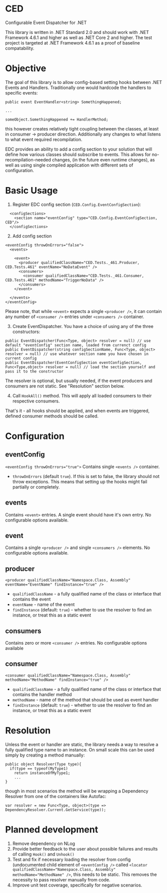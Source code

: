 # CED
Configurable Event Dispatcher for .NET

This library is written in .NET Standard 2.0 and should work with .NET Framework 4.6.1 and higher as well as  .NET Core 2 and higher. The test project is targeted at .NET Framework 4.6.1 as a proof of baseline compatability.

# Objective
The goal of this library is to allow config-based setting hooks between .NET Events and Handlers.
Traditionally one would hardcode the handlers to specific events:

```
public event EventHandler<string> SomethingHappened;

...

someObject.SomethingHappened += HandlerMethod;
```

this however creates relatively tight coupling between the classes, at least in consumer -> producer direction. Additionally any changes to what listens to what event required recompilation.

EDC provides an ability to add a config section to your solution that will define how various classes should subscribe to events. This allows for no-recompilation-needed changes, (in the future even runtime changes), as well as using single compiled application with different sets of configuration.

# Basic Usage

1. Register EDC config section (`CED.Config.EventConfigSection`):
```
  <configSections>
    <section name="eventConfig" type="CED.Config.EventConfigSection, CED"/>
  </configSections>
  ```
  
  2. Add config section
  ```
  <eventConfig throwOnErrors="false">
    <events>
    
      <event>
        <producer qualifiedClassName="CED.Tests._461.Producer, CED.Tests.461" eventName="NoDataEvent" />
        <consumers>
          <consumer qualifiedClassName="CED.Tests._461.Consumer, CED.Tests.461" methodName="TriggerNoData" />
        </consumers>
      </event>
      
    </events>
  </eventConfig>
  ```
  Please note, that while `<event>` expects a single `<producer />`, it can contain any number of `<consumer />` entries under `<consumers />` container.
  
  3. Create EventDispatcher. You have a choice of using any of the three constructors:
  ```
  public EventDispatcher(Func<Type, object> resolver = null) // use default "eventConfig" section name, loaded from currenct config
  public EventDispatcher(string configSectionName, Func<Type, object> resolver = null) // use whatever section name you have chosen in current config
  public EventDispatcher(EventConfigSection eventConfigSection, Func<Type,object> resolver = null) // load the section yourself and pass it to the constructor
  ```
  The resolver is optional, but usually needed, if the event producers and consumers are not static. See "Resolution" section below.
  
  4. Call `HookAll()` method. This will apply all loaded consumers to their respective consumers.
  
  That's it - all hooks should be applied, and when events are triggered, defined consumer methods should be called.
  
# Configuration
## eventConfig  
`<eventConfig throwOnErrors="true">`
Contains single `<events />` container.
* `throwOnErrors` (default `true`). If this is set to false, the library should not throw exceptions. This means that setting up the hooks might fail partially or completely.

## events
Contains `<event>` entries. A single event should have it's own entry.
No configurable options available.

## event
Contains a single `<producer />` and single `<consumers />` elements.
No configurable options available.

## producer
`<producer qualifiedClassName="Namespace.Class, Assembly" eventName="EventName" findInstance="true" />`
* `qualifiedClassName` - a fully qualified name of the class or interface that contains the event
* `eventName` - name of the event
* `findInstance` (default: `true`) - whether to use the resolver to find an instance, or treat this as a static event

## consumers
Contains zero or more `<consumer />` entries.
No configurable options available

## consumer
`<consumer qualifiedClassName="Namespace.Class, Assembly" methodName="MethodName" findInstance="true" />`
* `qualifiedClassName` - a fully qualified name of the class or interface that contains the handler method
* `methodName` - name of the method that should be used as event handler
* `findInstance` (default: `true`) - whether to use the resolver to find an instance, or treat this as a static event

# Resolution
Unless the event or handler are static, the library needs a way to resolve a fully qualified type name to an instance. On small scale this can be used simply by creating a method manually:
```
public object Resolver(Type type){
  if(type == typeof(MyType1)
    return instanceOfMyType1;
    ...
}
```
though in most scenarios the method will be wrapping a Dependency Resolver from one of the containers like Autofac:
```
var resolver = new Func<Type, object>(type => DependencyResolver.Current.GetService(type));
```

# Planned development
1. Remove dependency on NLog
2. Provide better feedback to the user about possible failures and results of calling `Hook()` and `Unhook()`
3. Test and fix if necessary loading the resolver from config (undocumented child element of `<eventConfig />` called `<locator qualifiedClassName="Namespace.Class, Assembly" methodName="MethodName" />`, this needs to be static. This removes the necessity to pass resolver manually from code.
4. Improve unit test coverage, specifically for negative scenarios.
